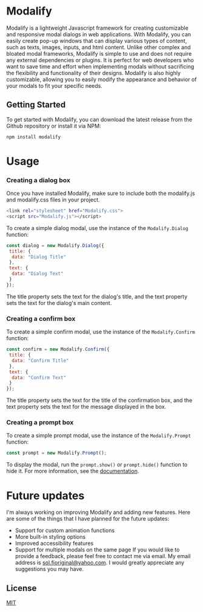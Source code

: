 # Modalify
Modalify is a lightweight Javascript framework for creating customizable and responsive modal dialogs in web applications. With Modalify, you can easily create pop-up windows that can display various types of content, such as texts, images, inputs, and html content. Unlike other complex and bloated modal frameworks, Modalify is simple to use and does not require any external dependencies or plugins. It is perfect for web developers who want to save time and effort when implementing modals without sacrificing the flexibility and functionality of their designs. Modalify is also highly customizable, allowing you to easily modify the appearance and behavior of your modals to fit your specific needs.
## Getting Started
To get started with Modalify, you can download the latest release from the Github repository or install it via NPM:
```bash
npm install modalify
```
# Usage
### Creating a dialog box
Once you have installed Modalify, make sure to include both the modalify.js and modalify.css files in your project.
```bash
<link rel="stylesheet" href="Modalify.css">
<script src="Modalify.js"></script>
```
To create a simple dialog modal, use the instance of the `Modalify.Dialog` function:
```javascript
const dialog = new Modalify.Dialog({
 title: {
  data: "Dialog Title"
 },
 text: {
  data: "Dialog Text"
 }
});
```
The title property sets the text for the dialog's title, and the text property sets the text for the dialog's main content.
### Creating a confirm box
To create a simple confirm modal, use the instance of the `Modalify.Confirm` function:
```javascript
const confirm = new Modalify.Confirm({
 title: {
  data: "Confirm Title"
 },
 text: {
  data: "Confirm Text"
 }
});
```
The title property sets the text for the title of the confirmation box, and the text property sets the text for the message displayed in the box.
### Creating a prompt box
To create a simple prompt modal, use the instance of the `Modalify.Prompt` function:
```javascript
const prompt = new Modalify.Prompt();
```
To display the modal, run the `prompt.show()` or `prompt.hide()` function to hide it. For more information, see the [documentation](https://modalify-e7116.web.app/).
# Future updates
I'm always working on improving Modalify and adding new features. Here are some of the things that I have planned for the future updates:
- Support for custom animation functions
- More built-in styling options
- Improved accessibility features
- Support for multiple modals on the same page
If you would like to provide a feedback, please feel free to contact me via email. My email address is sol.fioriginal@yahoo.com. I would greatly appreciate any suggestions you may have.
## License
[MIT](https://choosealicense.com/licenses/mit/)
